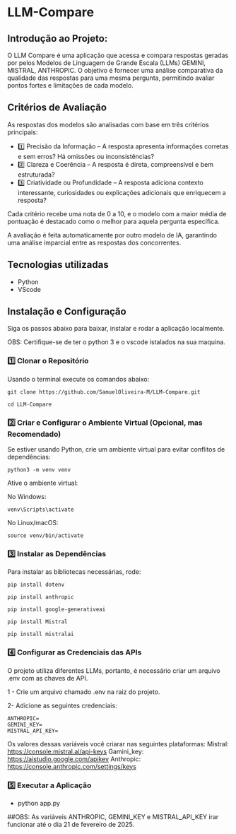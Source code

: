 # LLM-Compare

## Introdução ao Projeto:
O LLM Compare é uma aplicação que acessa e compara respostas geradas por pelos Modelos de Linguagem de Grande Escala (LLMs) GEMINI, MISTRAL, ANTHROPIC. O objetivo é fornecer uma análise comparativa da qualidade das respostas para uma mesma pergunta, permitindo avaliar pontos fortes e limitações de cada modelo.

## Critérios de Avaliação

As respostas dos modelos são analisadas com base em três critérios principais:

* 1️⃣ Precisão da Informação – A resposta apresenta informações corretas e sem erros? Há omissões ou inconsistências? 
* 2️⃣ Clareza e Coerência – A resposta é direta, compreensível e bem estruturada?
* 3️⃣ Criatividade ou Profundidade – A resposta adiciona contexto interessante, curiosidades ou explicações adicionais que enriquecem a resposta?

Cada critério recebe uma nota de 0 a 10, e o modelo com a maior média de pontuação é destacado como o melhor para aquela pergunta específica.

A avaliação é feita automaticamente por outro modelo de IA, garantindo uma análise imparcial entre as respostas dos concorrentes.


## Tecnologias utilizadas

* Python
* VScode
  
## Instalação e Configuração

Siga os passos abaixo para baixar, instalar e rodar a aplicação localmente.

OBS: Certifique-se de ter o python 3 e o vscode istalados na sua maquina.  

### 1️⃣ Clonar o Repositório

Usando o terminal execute os comandos abaixo: 

    git clone https://github.com/SamuelOliveira-M/LLM-Compare.git

    cd LLM-Compare

### 2️⃣ Criar e Configurar o Ambiente Virtual (Opcional, mas Recomendado)

Se estiver usando Python, crie um ambiente virtual para evitar conflitos de dependências:

    python3 -m venv venv

Ative o ambiente virtual:

  No Windows:

    venv\Scripts\activate

  No Linux/macOS:

    source venv/bin/activate

### 3️⃣ Instalar as Dependências

Para instalar as bibliotecas necessárias, rode:

    pip install dotenv

    pip install anthropic

    pip install google-generativeai

    pip install Mistral

    pip install mistralai


### 4️⃣ Configurar as Credenciais das APIs

O projeto utiliza diferentes LLMs, portanto, é necessário criar um arquivo .env com as chaves de API.

  1 - Crie um arquivo chamado .env na raiz do projeto.
    
  2- Adicione as seguintes credenciais:

    ANTHROPIC=
    GEMINI_KEY=
    MISTRAL_API_KEY=

Os valores dessas variáveis você criarar nas seguintes plataformas: 
Mistral: https://console.mistral.ai/api-keys
Gamini_key: https://aistudio.google.com/apikey
Anthropic: https://console.anthropic.com/settings/keys 


### 5️⃣ Executar a Aplicação

* python app.py


##OBS: As variáveis ANTHROPIC, GEMINI_KEY e MISTRAL_API_KEY irar funcionar até o dia 21 de fevereiro de 2025.
